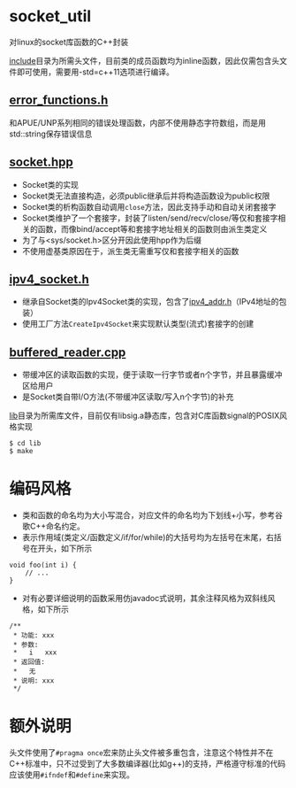 # socket_util
对linux的socket库函数的C++封装

[include](include)目录为所需头文件，目前类的成员函数均为inline函数，因此仅需包含头文件即可使用，需要用-std=c++11选项进行编译。
## [error_functions.h](include/error_functions.h)
和APUE/UNP系列相同的错误处理函数，内部不使用静态字符数组，而是用std::string保存错误信息
## [socket.hpp](include/socket.hpp)
- Socket类的实现
- Socket类无法直接构造，必须public继承后并将构造函数设为public权限
- Socket类的析构函数自动调用`close`方法，因此支持手动和自动关闭套接字
- Socket类维护了一个套接字，封装了listen/send/recv/close/等仅和套接字相关的函数，而像bind/accept等和套接字地址相关的函数则由派生类定义
- 为了与<sys/socket.h>区分开因此使用hpp作为后缀
- 不使用虚基类原因在于，派生类无需重写仅和套接字相关的函数
## [ipv4_socket.h](include/ipv4_socket.h)
- 继承自Socket类的Ipv4Socket类的实现，包含了[ipv4_addr.h](include/ipv4_addr.h)（IPv4地址的包装）
- 使用工厂方法`CreateIpv4Socket`来实现默认类型(流式)套接字的创建
## [buffered_reader.cpp](include/buffered_reader.cpp)
- 带缓冲区的读取函数的实现，便于读取一行字节或者n个字节，并且暴露缓冲区给用户
- 是Socket类自带I/O方法(不带缓冲区读取/写入n个字节)的补充

[lib](lib)目录为所需库文件，目前仅有libsig.a静态库，包含对C库函数signal的POSIX风格实现
```
$ cd lib
$ make
```

# 编码风格
- 类和函数的命名均为大小写混合，对应文件的命名均为下划线+小写，参考谷歌C++命名约定。
- 表示作用域(类定义/函数定义/if/for/while)的大括号均为左括号在末尾，右括号在开头，如下所示
```
void foo(int i) {
    // ...
}
```
- 对有必要详细说明的函数采用仿javadoc式说明，其余注释风格为双斜线风格，如下所示
```
/**
 * 功能: xxx
 * 参数:
 *   i   xxx
 * 返回值:
 *   无
 * 说明: xxx
 */
```

# 额外说明
头文件使用了`#pragma once`宏来防止头文件被多重包含，注意这个特性并不在C++标准中，只不过受到了大多数编译器(比如g++)的支持，严格遵守标准的代码应该使用`#ifndef`和`#define`来实现。
